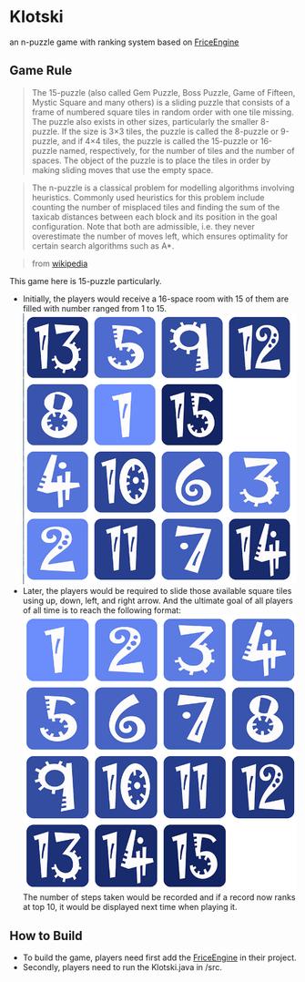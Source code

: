# Klotski
an n-puzzle game with ranking system based on [FriceEngine](https://github.com/icela)
## Game Rule
> The 15-puzzle (also called Gem Puzzle, Boss Puzzle, Game of Fifteen, Mystic Square and many others) is a sliding puzzle that consists of a frame of numbered square tiles in random order with one tile missing. The puzzle also exists in other sizes, particularly the smaller 8-puzzle. If the size is 3×3 tiles, the puzzle is called the 8-puzzle or 9-puzzle, and if 4×4 tiles, the puzzle is called the 15-puzzle or 16-puzzle named, respectively, for the number of tiles and the number of spaces. The object of the puzzle is to place the tiles in order by making sliding moves that use the empty space.

> The n-puzzle is a classical problem for modelling algorithms involving heuristics. Commonly used heuristics for this problem include counting the number of misplaced tiles and finding the sum of the taxicab distances between each block and its position in the goal configuration. Note that both are admissible, i.e. they never overestimate the number of moves left, which ensures optimality for certain search algorithms such as A*.  

> from [wikipedia](https://en.wikipedia.org/wiki/15_puzzle)  

This game here is 15-puzzle particularly.
- Initially, the players would receive a 16-space room with 15 of them are filled with number ranged from 1 to 15.
![begin](./img/begin.png)  
- Later, the players would be required to slide those available square tiles using up, down, left, and right arrow. And the ultimate goal of all players of all time is to reach the following format:
![end](./img/end.png)  
The number of steps taken would be recorded and if a record now ranks at top 10, it would be displayed next time when playing it.
## How to Build
- To build the game, players need first add the [FriceEngine](https://github.com/icela/FriceEngine) in their project.  
- Secondly, players need to run the Klotski.java in /src.
